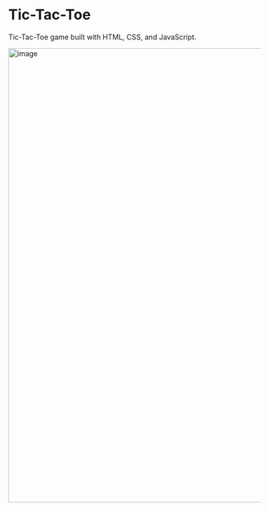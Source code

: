 # Tic-Tac-Toe

Tic-Tac-Toe game built with HTML, CSS, and JavaScript.

<img width="1902" height="906" alt="image" src="https://github.com/user-attachments/assets/29bf2ef4-83af-492b-90eb-5ea5174fbff1" />








